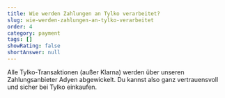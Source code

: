 ```yaml
---
title: Wie werden Zahlungen an Tylko verarbeitet?
slug: wie-werden-zahlungen-an-tylko-verarbeitet
order: 4
category: payment
tags: []
showRating: false
shortAnswer: null
---
```


Alle Tylko-Transaktionen (außer Klarna) werden über unseren Zahlungsanbieter Adyen abgewickelt. Du kannst also ganz vertrauensvoll und sicher bei Tylko einkaufen.

